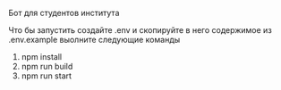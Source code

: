 Бот для студентов института

Что бы запустить создайте .env и скопируйте в него содержимое из .env.example выолните следующие команды

1. npm install
2. npm run build
3. npm run start
